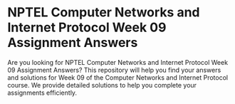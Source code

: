 # NPTEL Computer Networks and Internet Protocol Week 09 Assignment Answers

Are you looking for NPTEL Computer Networks and Internet Protocol Week 09 Assignment Answers? This repository will help you find your answers and solutions for Week 09 of the Computer Networks and Internet Protocol course. We provide detailed solutions to help you complete your assignments efficiently.
